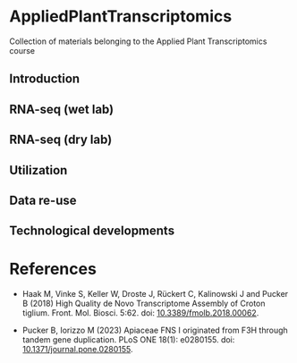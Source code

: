 # AppliedPlantTranscriptomics
Collection of materials belonging to the Applied Plant Transcriptomics course

## Introduction

## RNA-seq (wet lab)

## RNA-seq (dry lab)

## Utilization

## Data re-use

## Technological developments



# References
- Haak M, Vinke S, Keller W, Droste J, Rückert C, Kalinowski J and Pucker B (2018) High Quality de Novo Transcriptome Assembly of Croton tiglium. Front. Mol. Biosci. 5:62. doi: [10.3389/fmolb.2018.00062](https://doi.org/10.3389/fmolb.2018.00062).

- Pucker B, Iorizzo M (2023) Apiaceae FNS I originated from F3H through tandem gene duplication. PLoS ONE 18(1): e0280155. doi: [10.1371/journal.pone.0280155](https://doi.org/10.1371/journal.pone.0280155).

